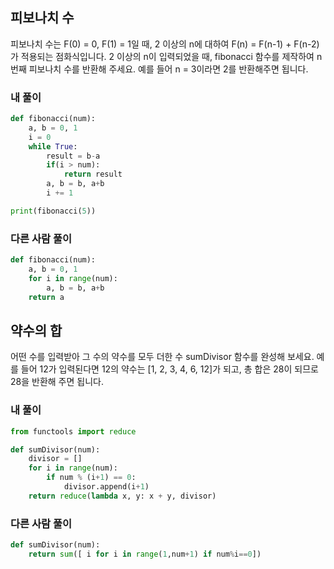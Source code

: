 ## 피보나치 수
피보나치 수는 F(0) = 0, F(1) = 1일 때, 2 이상의 n에 대하여 F(n) = F(n-1) + F(n-2) 가 적용되는 점화식입니다.
2 이상의 n이 입력되었을 때, fibonacci 함수를 제작하여 n번째 피보나치 수를 반환해 주세요.
예를 들어 n = 3이라면 2를 반환해주면 됩니다.

### 내 풀이
```python
def fibonacci(num):
    a, b = 0, 1
    i = 0
    while True:
        result = b-a
        if(i > num):
            return result
        a, b = b, a+b
        i += 1

print(fibonacci(5))
```

### 다른 사람 풀이
```python
def fibonacci(num):
    a, b = 0, 1
    for i in range(num):
        a, b = b, a+b
    return a
```
## 약수의 합
어떤 수를 입력받아 그 수의 약수를 모두 더한 수 sumDivisor 함수를 완성해 보세요.
예를 들어 12가 입력된다면 12의 약수는 [1, 2, 3, 4, 6, 12]가 되고, 총 합은 28이 되므로 28을 반환해 주면 됩니다.

### 내 풀이
```python
from functools import reduce

def sumDivisor(num):
    divisor = []
    for i in range(num):
        if num % (i+1) == 0:
            divisor.append(i+1)
    return reduce(lambda x, y: x + y, divisor)
```

### 다른 사람 풀이
```python
def sumDivisor(num):
    return sum([ i for i in range(1,num+1) if num%i==0])
```
